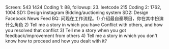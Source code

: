 Screen: 543 1424
Coding 1: 88, followup: 23. leetcode 215
Coding 2: 1762, 1004
SD1: Design instagram Bidding/auctioning system
SD2: Design Facebook News Feed
BQ: 问现在工作流程。1) 介绍最自豪项目，你在其中扮演什么角色 2) Tell me a story in which you have Conflict with others, and how you resolved that conflict 3) Tell me a story when you got feedback/improvement from others 4) Tell me a story in which you don't know how to proceed and how you dealt with it?
